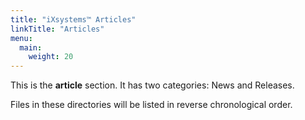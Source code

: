```yaml
---
title: "iXsystems™ Articles"
linkTitle: "Articles"
menu:
  main:
    weight: 20
---
```



This is the **article** section. It has two categories: News and Releases.

Files in these directories will be listed in reverse chronological order.
